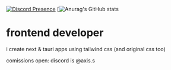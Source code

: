 [![Discord Presence](https://lanyard.cnrad.dev/api/699353540585586759?borderRadius=8px&theme=dark)](https://discord.com/users/699353540585586759)
[![Anurag's GitHub stats](https://github-readme-stats.vercel.app/api?username=absrtc)

# frontend developer
i create next & tauri apps using tailwind css (and original css too)

comissions open: discord is @axis.s
